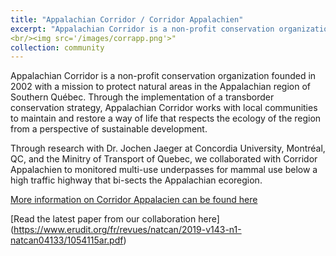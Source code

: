 ```yaml
---
title: "Appalachian Corridor / Corridor Appalachien"
excerpt: "Appalachian Corridor is a non-profit conservation organization founded in 2002 with a mission to protect natural areas in the Appalachian region of Southern Québec."
<br/><img src='/images/corrapp.png'>"
collection: community
---
```

Appalachian Corridor is a non-profit conservation organization founded in 2002 with a mission to protect natural areas in the Appalachian region of Southern Québec.
Through the implementation of a transborder conservation strategy, Appalachian Corridor works with local communities to maintain and restore a way of life that respects the ecology of the region from a perspective of sustainable development.

Through research with Dr. Jochen Jaeger at Concordia University, Montréal, QC, and the Minitry of Transport of Quebec, we collaborated with Corridor Appalachien to monitored multi-use underpasses for mammal use below
a high traffic highway that bi-sects the Appalachian ecoregion. 

[More information on Corridor Appalacien can be found here](https://www.corridorappalachien.ca/en/our-organization)

[Read the latest paper from our collaboration here] (https://www.erudit.org/fr/revues/natcan/2019-v143-n1-natcan04133/1054115ar.pdf)
